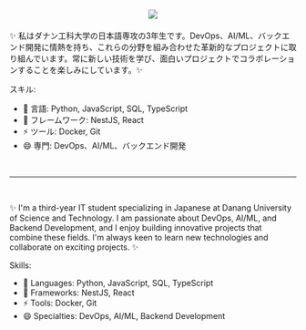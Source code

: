 <!--
**tdm291104/tdm291104** is a ✨ _special_ ✨ repository because its `README.md` (this file) appears on your GitHub profile.

Here are some ideas to get you started:

- 🔭 I’m currently working on ...
- 🌱 I’m currently learning ...
- 👯 I’m looking to collaborate on ...
- 🤔 I’m looking for help with ...
- 💬 Ask me about ...
- 📫 How to reach me: ...
- 😄 Pronouns: ...
- ⚡ Fun fact: ...
-->

<h1 align="center">
    <img src="https://readme-typing-svg.herokuapp.com/?font=Righteous&size=35&center=true&vCenter=true&width=500&height=70&duration=4000&lines=こんにちは、マインです！👋;+I'm+Manh!+👋;" />
</h1>


✨ 私はダナン工科大学の日本語専攻の3年生です。DevOps、AI/ML、バックエンド開発に情熱を持ち、これらの分野を組み合わせた革新的なプロジェクトに取り組んでいます。常に新しい技術を学び、面白いプロジェクトでコラボレーションすることを楽しみにしています。✨

スキル:
- 🔭 言語: Python, JavaScript, SQL, TypeScript
- 🌱 フレームワーク: NestJS, React
- ⚡ ツール: Docker, Git
- 😄 専門: DevOps、AI/ML、バックエンド開発

<br/>
<hr/>
<br/>

✨ I'm a third-year IT student specializing in Japanese at Danang University of Science and Technology. I am passionate about DevOps, AI/ML, and Backend Development, and I enjoy building innovative projects that combine these fields. I'm always keen to learn new technologies and collaborate on exciting projects. ✨

Skills:
- 🔭 Languages: Python, JavaScript, SQL, TypeScript
- 🌱 Frameworks: NestJS, React
- ⚡ Tools: Docker, Git
- 😄 Specialties: DevOps, AI/ML, Backend Development

